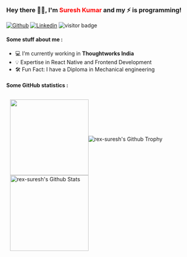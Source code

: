 <!-- ### Hi there 👋
-->

### Hey there 👋🏻, I'm <span style="color:red">Suresh Kumar</span> and my ⚡️ is programming!

[![Github](https://img.shields.io/badge/-Github-000?style=flat&logo=Github&logoColor=white)](https://github.com/rex-suresh)
[![Linkedin](https://img.shields.io/badge/-LinkedIn-blue?style=flat&logo=Linkedin&logoColor=white)](https://www.linkedin.com/in/)
<img src="https://visitor-badge.laobi.icu/badge?page_id=rex-suresh.rex-suresh" alt="visitor badge"/>

#### Some stuff about me :

- 💻 I’m currently working in **Thoughtworks India**
- 💡 Expertise in React Native and Frontend Development
- 🛠️ Fun Fact: I have a Diploma in Mechanical engineering

#### Some GitHub statistics :

<div style="display:flex;align-items:center;flex-wrap:wrap;padding:10px;">
<div style="display:flex;justify-content:stretch;align-items:center;flex-wrap:wrap;margin-bottom:10px;height:200px">
  <img src="https://github-readme-stats.vercel.app/api/top-langs/?username=rex-suresh&theme=dark&layout=compact"style="height:100%"/>
  <img src="https://github-readme-stats.vercel.app/api?username=rex-suresh&show_icons=true&count_private=true&include_all_commits=true&theme=dark" alt="rex-suresh's Github Stats" style="height:100%" />
</div>
  <img src="https://github-profile-trophy.vercel.app/?username=rex-suresh&column=6" alt="rex-suresh's Github Trophy" />
</div>
